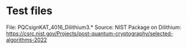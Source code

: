 # Test files

File: PQCsignKAT_4016_Dilithium3.*
Source: NIST Package on Dilithium: https://csrc.nist.gov/Projects/post-quantum-cryptography/selected-algorithms-2022
